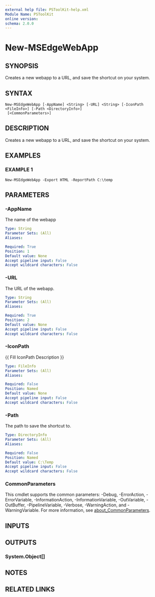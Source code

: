 ```yaml
---
external help file: PSToolKit-help.xml
Module Name: PSToolKit
online version:
schema: 2.0.0
---
```


# New-MSEdgeWebApp

## SYNOPSIS
Creates a new webapp to a URL, and save the shortcut on your system.

## SYNTAX

```
New-MSEdgeWebApp [-AppName] <String> [-URL] <String> [-IconPath <FileInfo>] [-Path <DirectoryInfo>]
 [<CommonParameters>]
```

## DESCRIPTION
Creates a new webapp to a URL, and save the shortcut on your system.

## EXAMPLES

### EXAMPLE 1
```
New-MSEdgeWebApp -Export HTML -ReportPath C:\temp
```

## PARAMETERS

### -AppName
The name of the webapp

```yaml
Type: String
Parameter Sets: (All)
Aliases:

Required: True
Position: 1
Default value: None
Accept pipeline input: False
Accept wildcard characters: False
```

### -URL
The URL of the webapp.

```yaml
Type: String
Parameter Sets: (All)
Aliases:

Required: True
Position: 2
Default value: None
Accept pipeline input: False
Accept wildcard characters: False
```

### -IconPath
{{ Fill IconPath Description }}

```yaml
Type: FileInfo
Parameter Sets: (All)
Aliases:

Required: False
Position: Named
Default value: None
Accept pipeline input: False
Accept wildcard characters: False
```

### -Path
The path to save the shortcut to.

```yaml
Type: DirectoryInfo
Parameter Sets: (All)
Aliases:

Required: False
Position: Named
Default value: C:\Temp
Accept pipeline input: False
Accept wildcard characters: False
```

### CommonParameters
This cmdlet supports the common parameters: -Debug, -ErrorAction, -ErrorVariable, -InformationAction, -InformationVariable, -OutVariable, -OutBuffer, -PipelineVariable, -Verbose, -WarningAction, and -WarningVariable. For more information, see [about_CommonParameters](http://go.microsoft.com/fwlink/?LinkID=113216).

## INPUTS

## OUTPUTS

### System.Object[]
## NOTES

## RELATED LINKS
